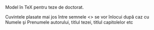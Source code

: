 Model în TeX pentru teze de doctorat.

Cuvintele plasate mai jos între semnele <> se vor înlocui după caz cu Numele şi Prenumele
autorului, titlul tezei, titlul capitolelor etc